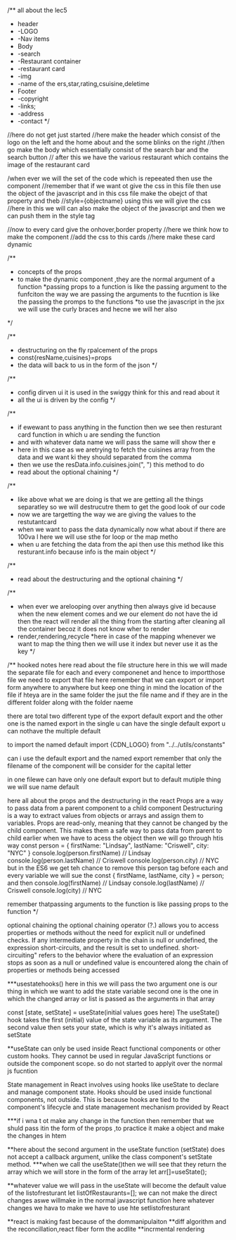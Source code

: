 /** all about the lec5
 * header
 * -LOGO
 * -Nav items
 * Body
 * -search
 * -Restaurant container
 * -restaurant card
 * -img
 * -name of the ers,star,rating,csuisine,deletime
 * Footer
 * -copyright
 * -links;
 * -address
 * -contact
 */



//here do not get just started 
//here make the header which consist of the logo on the left and the home about and the some blinks on the right
//then go make the body which essentially consist of the search bar and the search button
// after this we have the various restaurant  which contains the image of the restaurant card


/when ever we will the set of the code which is repeeated then use the component
//remember that if we want ot give the css in this file then use the object of the javascript and in this css file make the obejct of that property and theb 
//style={objectname} using this we will give the css 
//here in this we will can also make the object of the javascript and then we can push them in the style tag

//now to every card give the onhover,border property
//here we think how to make the component
//add the css to this cards
//here make these card dynamic

/**
 * concepts of the props 
 * to make the dynamic component ,they are the normal argument of a function
 *passing props to a function is like the passing argument to the funfciton 
 the way we are passing the arguments to the fucntion is like the passing the promps to the functions
*to use the javascript in the jsx we will use the curly braces and hecne we will her also

 */

/**
 * destructuring on the fly rpalcement of the props
 * const{resName,cuisines}=props
 * the data will back to us in the form of the json
 */

/**
 * config dirven ui it is used in the swiggy think for this and read about it
 * all the ui is driven by the config
 */

/**
 * if ewewant to pass anything in the function then we see then resturant card function in which u are sending the function
 * and with whatever data name we will pass the same will show ther e
 * here in this case as we aretrying to fetch the cuisines array from the data and we want ki they should separated from the comma
 * then we use the resData.info.cuisines.join(", ") this method to do
 * read about the optional chaining
 */


/**
 * like above what we are doing is that we are getting all the things separatley so we will destrucutre them to get the good look of our code
 * now we are targetting the way we are giving the values to the restutantcard
 * when we want to pass the data dynamically
        <RestaurantCard resData={resList[4]} />
        <RestaurantCard resData={resList[5]} /> 
        now what about if there are 100va l 
        here we will use sthe for loop or the map metho
* when u are fetching the data from the api then use this method like this resturant.info because info is the main object
 */


/**
 * read about the destructuring and the optional chaining 
 */

/**
 * when ever we arelooping over anything then always give id because when the new element comes and we our element do not have the id 
 then the react will render all the thing from the starting after cleaning all the container becoz it does not know wher to render
 * render,rendering,recycle
 *here in case of the mapping whenever we want to map the thing then we will use it index but never use it as the key 
 */

 /**
 hooked notes 
 here read about the file structure 
 here in this we will made the separate file for each and every componenet and hence to importthose file we need to export that file 
here remember that we can export or import form anywhere to anywhere but keep one thing in mind the location of the file if hteya are in the same folder the jsut the file name and if they are in the different folder along with the folder naeme


there are total two different type of the export 
default export and the other one is the named export 
in the single u can have the single default export u can nothave the multiple default 

to import the named default
import {CDN_LOGO} from "../../utils/constants" 


can i use the default export and the named export
remember that only the filename of the component will be consider for the capital letter

in one filewe can have only one default export but to default mutiple thing we will sue name default


here all about the props and the destructuring in the react
 Props are a way to pass data from a parent component to a child component
Destructuring is a way to extract values from objects or arrays and assign them to variables.
Props are read-only, meaning that they cannot be changed by the child component. This makes them a safe way to pass data from parent to child
earlier when we have to acess the object then we will go through htis way 
const person = {
  firstName: "Lindsay",
  lastName: "Criswell",
  city: "NYC"
}
console.log(person.firstName) // Lindsay
console.log(person.lastName) // Criswell
console.log(person.city) // NYC 
 but in the ES6 we get teh chance to remove this person tag before each and every variable we will sue the 
 const { firstName, lastName, city } = person;
 and then
 console.log(firstName) // Lindsay
console.log(lastName) // Criswell
console.log(city) // NYC



remember thatpassing arguments to the function is like passing props to the function
  */


optional chaining
the optional chaining operator (?.) allows you to access properties or methods without the need for explicit null or undefined checks. If any intermediate property in the chain is null or undefined, the expression short-circuits, and the result is set to undefined.
short-circuiting" refers to the behavior where the evaluation of an expression stops as soon as a null or undefined value is encountered along the chain of properties or methods being accessed


***usestatehooks()
here in this we will pass the two argument one is our thing in which we want to add the state variable second one is the one in which the changed array or list is passed as the arguments in that array 

const [state, setState] = useState(initial values goes here)
The useState() hook takes the first (initial) value of the state variable as its argument. The second value then sets your state, which is why it's always initiated as setState

**useState can only be used inside React functional components or other custom hooks. They cannot be used in regular JavaScript functions or outside the component scope.
so do not started to applyit over the normal js fucntion 

State management in React involves using hooks like useState to declare and manage component state. Hooks should be used inside functional components, not outside. This is because hooks are tied to the component's lifecycle and state management mechanism provided by React


***if i wna t ot make any change in the function then remember that we shuld pass itin the form of the props ,to practice it make a object and make the changes in htem

**here about the second argument in the useState function  (setState) does not accept a callback argument, unlike the class component's setState method. 
***when we call the useState()then we will see that they return the array which we will store in the form of the array
let arr[]=useState();


**whatever value we will pass in the useState will become the default value of the listofresturant let listOfRestaurants=[]; we can not make the direct changes aswe willmake in the normal javascript function here whatever changes we hava to make we have to use hte setlistofresturant

**react is making fast because of the dommanipulaiton 
**diff algorithm and the reconcillation,react fiber form the acdlite 
**incrmental rendering



